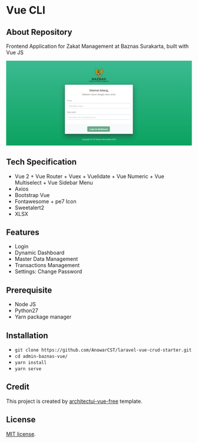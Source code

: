 
# Vue CLI

## About Repository

Frontend Application for Zakat Management at Baznas Surakarta, built with Vue JS

<p align="center">
<img src="https://raw.githubusercontent.com/pratamayp/pratamayp/main/1login.png">
</p>

## Tech Specification

- Vue 2 + Vue Router + Vuex + Vuelidate + Vue Numeric + Vue Multiselect + Vue Sidebar Menu
- Axios
- Bootstrap Vue
- Fontawesome + pe7 Icon
- Sweetalert2
- XLSX

## Features

- Login
- Dynamic Dashboard
- Master Data Management
- Transactions Management
- Settings: Change Password

## Prerequisite
- Node JS
- Python27
- Yarn package manager

## Installation

- `git clone https://github.com/AnowarCST/laravel-vue-crud-starter.git`
- `cd admin-baznas-vue/`
- `yarn install`
- `yarn serve`

## Credit
This project is created by [architectui-vue-free](https://github.com/DashboardPack/architectui-vue-theme-free) template.

## License

[MIT license](https://opensource.org/licenses/MIT).